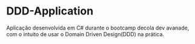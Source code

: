 # DDD-Application

Aplicação desenvolvida em C# durante o bootcamp decola dev avanade, com o intuito de usar o Domain Driven Design(DDD) na prática.